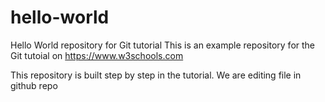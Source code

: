 # hello-world
Hello World repository for Git tutorial
This is an example repository for the Git tutoial on https://www.w3schools.com

This repository is built step by step in the tutorial.
We are editing file in github repo
